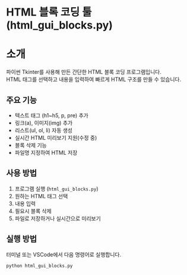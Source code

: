 # HTML 블록 코딩 툴 (html_gui_blocks.py)

# 소개
파이썬 Tkinter를 사용해 만든 간단한 HTML 블록 코딩 프로그램입니다.  
HTML 태그를 선택하고 내용을 입력하여 빠르게 HTML 구조를 만들 수 있습니다.

## 주요 기능
- 텍스트 태그 (h1~h5, p, pre) 추가
- 링크(a), 이미지(img) 추가
- 리스트(ul, ol, li) 자동 생성
- 실시간 HTML 미리보기 지원(수정 중)
- 블록 삭제 기능
- 파일명 지정하여 HTML 저장

## 사용 방법
1. 프로그램 실행 (`html_gui_blocks.py`)
2. 원하는 HTML 태그 선택
3. 내용 입력
4. 필요시 블록 삭제
5. 파일로 저장하거나 실시간으로 미리보기

## 실행 방법
터미널 또는 VSCode에서 다음 명령어로 실행합니다.

```bash
python html_gui_blocks.py
